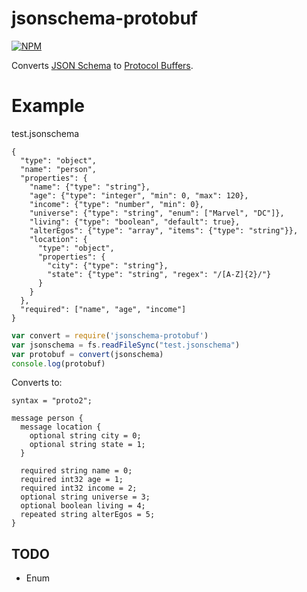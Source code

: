 # jsonschema-protobuf
[![NPM](https://nodei.co/npm/jsonschema-protobuf.png)](https://nodei.co/npm/jsonschema-protobuf/)

Converts [JSON Schema](http://json-schema.org/) to [Protocol Buffers](https://developers.google.com/protocol-buffers).


# Example

test.jsonschema
```
{
  "type": "object",
  "name": "person",
  "properties": {
    "name": {"type": "string"},
    "age": {"type": "integer", "min": 0, "max": 120},
    "income": {"type": "number", "min": 0},
    "universe": {"type": "string", "enum": ["Marvel", "DC"]},
    "living": {"type": "boolean", "default": true},
    "alterEgos": {"type": "array", "items": {"type": "string"}},
    "location": {
      "type": "object",
      "properties": {
        "city": {"type": "string"},
        "state": {"type": "string", "regex": "/[A-Z]{2}/"}
      }
    }
  },
  "required": ["name", "age", "income"]
}
```

```js
var convert = require('jsonschema-protobuf')
var jsonschema = fs.readFileSync("test.jsonschema")
var protobuf = convert(jsonschema)
console.log(protobuf)
```

Converts to:
```
syntax = "proto2";

message person {
  message location {
    optional string city = 0;
    optional string state = 1;
  }

  required string name = 0;
  required int32 age = 1;
  required int32 income = 2;
  optional string universe = 3;
  optional boolean living = 4;
  repeated string alterEgos = 5;
}
```

## TODO

* Enum
